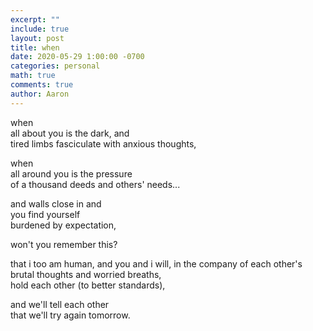 ```yaml
---
excerpt: ""
include: true
layout: post
title: when 
date: 2020-05-29 1:00:00 -0700
categories: personal
math: true
comments: true
author: Aaron
---
```





when  
all about you is the dark, and  
tired limbs fasciculate with anxious thoughts,  

when  
all around you is the pressure  
of a thousand deeds and others' needs...  

and walls close in and  
you find yourself  
burdened by expectation,  

won't you remember this?  

that i too am human, and you and i will,
in the company of each other's  
brutal thoughts and worried breaths,  
hold each other (to better standards),  

and we'll tell each other  
that we'll try again tomorrow.
